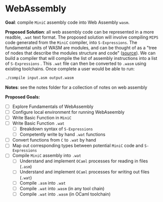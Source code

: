 # WebAssembly

**Goal**: compile `MiniC` assembly code into Web Assembly `wasm`.

**Proposed Solution**: all web assembly code can be represented in a more readble, `.wat` text format. The proposed solution will involve compiling `MIPS` code generated from the `MiniC` compiler, into `S-Expressions`. The fundamental units of WASM are modules, and can be thought of as a "tree of nodes that describe the modules structure and code" ([source](https://developer.mozilla.org/en-US/docs/WebAssembly/Understanding_the_text_format)). We can build a compiler that will compile the list of assembly instructions into a list of `S-Expressions` . This `.wat` file can then be converted to `.wasm` using existing toolchains. Once complete a user would be able to run:

```bash
./compile input.asm output.wasm
```

**Notes**: see the notes folder for a collection of notes on web assembly

**Proposed Goals:**

- [ ] Explore Fundamentals of WebAssembly
- [ ] Configure local environment for running WebAseembly
- [ ] Write Basic Function in `MiniC`
- [ ] Write Basic Function `.wat`
  - [ ] Breakdown syntax of `S-Expressions`
  - [ ] Competently write by hand `.wat` functions 
- [ ] Convert functions from `C` to `.wat` by hand
- [ ] Map out corresponding types between potential `MiniC` code and `S-Expressions`
- [ ] Compile `MiniC` assembly into `.wat`
  - [ ] Understand and implement `OCaml` processes for reading in files (`.asm`)
  - [ ] Understand and implement `OCaml` processes for writing out files (`.wat`)
  - [ ] Compile `.asm` into `.wat` 
  - [ ] Compile `.wat` into .`wasm` (in any tool chain)
  - [ ] Compile `.wat` into `.wasm` (in OCaml toolchain)

